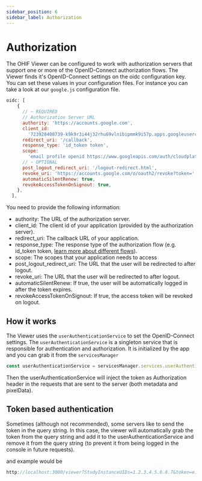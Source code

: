 ```yaml
---
sidebar_position: 6
sidebar_label: Authorization
---
```


# Authorization
The OHIF Viewer can be configured to work with authorization servers that support one or more of the OpenID-Connect authorization flows. The Viewer finds it's OpenID-Connect settings on the oidc configuration key. You can set these values in your configuration files. For instance you can take a look at our
`google.js` configuration file.


```js
oidc: [
    {
      // ~ REQUIRED
      // Authorization Server URL
      authority: 'https://accounts.google.com',
      client_id:
        '723928408739-k9k9r3i44j32rhu69vlnibipmmk9i57p.apps.googleusercontent.com',
      redirect_uri: '/callback',
      response_type: 'id_token token',
      scope:
        'email profile openid https://www.googleapis.com/auth/cloudplatformprojects.readonly https://www.googleapis.com/auth/cloud-healthcare', // email profile openid
      // ~ OPTIONAL
      post_logout_redirect_uri: '/logout-redirect.html',
      revoke_uri: 'https://accounts.google.com/o/oauth2/revoke?token=',
      automaticSilentRenew: true,
      revokeAccessTokenOnSignout: true,
    },
  ],
```

You need to provide the following information:
- authority: The URL of the authorization server.
- client_id: The client id of your application (provided by the authorization server).
- redirect_uri: The callback URL of your application.
- response_type: The response type of the authorization flow (e.g. id_token token, [learn more about different flows](https://darutk.medium.com/diagrams-of-all-the-openid-connect-flows-6968e3990660)).
- scope: The scopes that your application needs to access
- post_logout_redirect_uri: The URL that the user will be redirected to after logout.
- revoke_uri: The URL that the user will be redirected to after logout.
- automaticSilentRenew: If true, the user will be automatically logged in after the token expires.
- revokeAccessTokenOnSignout: If true, the access token will be revoked on logout.



## How it works
The Viewer uses the `userAuthenticationService` to set the OpenID-Connect settings. The `userAuthenticationService` is a singleton service that is responsible for authentication and authorization. It is initialized by the app and you can grab it
from the `servicesManager`

```js
const userAuthenticationService = servicesManager.services.userAuthenticationService;
```

Then the userAuthenticationService will inject the token as Authorization header in the requests that are sent to the server (both metadata
and pixelData).


## Token based authentication
Sometimes (although not recommended), some servers like to send the token
in the query string. In this case, the viewer will automatically grab the token from the query string
and add it to the userAuthenticationService and remove it from the query string (to prevent it from being logged in the console
in future requests).

and example would be

```js
http://localhost:3000/viewer?StudyInstanceUIDs=1.2.3.4.5.6.6.7&token=e123125jsdfahsdf
```
